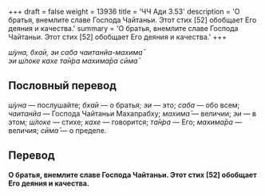 +++
draft = false
weight = 13936
title = 'ЧЧ Ади 3.53'
description = 'О братья, внемлите славе Господа Чайтаньи. Этот стих [52] обобщает Его деяния и качества.'
summary = 'О братья, внемлите славе Господа Чайтаньи. Этот стих [52] обобщает Его деяния и качества.'
+++

_ш́уна, бха̄и, эи саба чаитанйа-махима̄  
эи ш́локе кахе та̄н̇ра махима̄ра сӣма̄_

## Пословный перевод

_ш́уна_ — послушайте; _бха̄и_ — о братья; _эи_ — это; _саба_ — обо всем; _чаитанйа_ — Господа Чайтаньи Махапрабху; _махима̄_ — величии; _эи_ — в этом; _ш́локе_ — стихе; _кахе_ — говорится; _та̄н̇ра_ — Его; _махима̄ра_ — величия; _сӣма̄_ — о пределе.

## Перевод

**О братья, внемлите славе Господа Чайтаньи. Этот стих \[52\] обобщает Его деяния и качества.**

